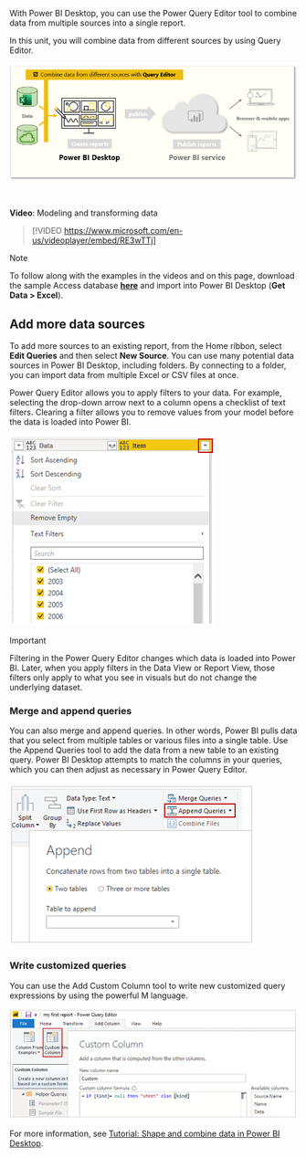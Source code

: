 With Power BI Desktop, you can use the Power Query Editor tool to combine data from multiple sources into a single report. 

In this unit, you will combine data from different sources by using Query Editor.

![This page covers, "Combine data from different sources with Query Editor".](../media/05-power-bi-desktop-task-overview.png)

&nbsp;

**Video**: Modeling and transforming data
> [!VIDEO https://www.microsoft.com/en-us/videoplayer/embed/RE3wTTj]

> [!NOTE]
> To follow along with the examples in the videos and on this page, download the sample Access database <a href="https://go.microsoft.com/fwlink/?linkid=2120368" target="_blank">**here**</a> and import into Power BI Desktop (**Get Data > Excel**).

## Add more data sources

To add more sources to an existing report, from the Home ribbon, select **Edit Queries** and then select **New Source**. You can use many potential data sources in Power BI Desktop, including folders. By connecting to a folder, you can import data from multiple Excel or CSV files at once. 

Power Query Editor allows you to apply filters to your data. For example, selecting the drop-down arrow next to a column opens a checklist of text filters. Clearing a filter allows you to remove values from your model before the data is loaded into Power BI.

![Screenshot of the "Remove Empty" option.](../media/05-power-bi-desktop-query-editor-filter.png)

> [!IMPORTANT]
> Filtering in the Power Query Editor changes which data is loaded into Power BI. Later, when you apply filters in the Data View or Report View, those filters only apply to what you see in visuals but do not change the underlying dataset.

### Merge and append queries

You can also merge and append queries. In other words, Power BI pulls data that you select from multiple tables or various files into a single table. Use the Append Queries tool to add the data from a new table to an existing query. Power BI Desktop attempts to match the columns in your queries, which you can then adjust as necessary in Power Query Editor.

![Screenshot of the Append Queries button and dialog.](../media/05-power-bi-desktop-append-queries.png)

### Write customized queries

You can use the Add Custom Column tool to write new customized query expressions by using the powerful M language.

![Screenshot of the Custom Column button and dialog.](../media/05-power-bi-desktop-custom-column.png)

For more information, see [Tutorial: Shape and combine data in Power BI Desktop](https://docs.microsoft.com/power-bi/desktop-shape-and-combine-data/?azure-portal=true).
